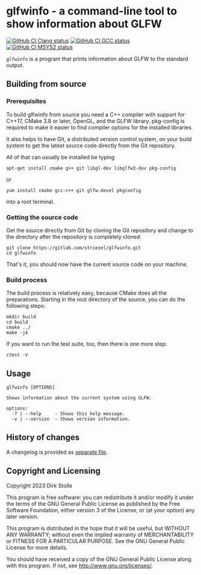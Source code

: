 # glfwinfo - a command-line tool to show information about GLFW

[![GitHub CI Clang status](https://github.com/striezel/glfwinfo/workflows/Clang/badge.svg)](https://github.com/striezel/glfwinfo/actions)
[![GitHub CI GCC status](https://github.com/striezel/glfwinfo/workflows/GCC/badge.svg)](https://github.com/striezel/glfwinfo/actions)
[![GitHub CI MSYS2 status](https://github.com/striezel/glfwinfo/workflows/MSYS2/badge.svg)](https://github.com/striezel/glfwinfo/actions)

`glfwinfo` is a program that prints information about GLFW to the standard
output.

## Building from source

### Prerequisites

To build glfwinfo from source you need a C++ compiler with support for C++17,
CMake 3.8 or later, OpenGL, and the GLFW library.
pkg-config is required to make it easier to find compiler options for the
installed libraries.

It also helps to have Git, a distributed version control system, on your build
system to get the latest source code directly from the Git repository.

All of that can usually be installed be typing

    apt-get install cmake g++ git libgl-dev libglfw3-dev pkg-config

or

    yum install cmake gcc-c++ git glfw-devel pkgconfig

into a root terminal.

### Getting the source code

Get the source directly from Git by cloning the Git repository and change to
the directory after the repository is completely cloned:

    git clone https://gitlab.com/striezel/glfwinfo.git
    cd glfwinfo

That's it, you should now have the current source code on your machine.

### Build process

The build process is relatively easy, because CMake does all the preparations.
Starting in the root directory of the source, you can do the following steps:

    mkdir build
    cd build
    cmake ../
    make -j4

If you want to run the test suite, too, then there is one more step:

    ctest -V

## Usage

```
glfwinfo [OPTIONS]

Shows information about the current system using GLFW.

options:
  -? | --help     - Shows this help message.
  -v | --version  - Shows version information.
```

## History of changes

A changelog is provided as [separate file](./changelog.md).

## Copyright and Licensing

Copyright 2023  Dirk Stolle

This program is free software: you can redistribute it and/or modify
it under the terms of the GNU General Public License as published by
the Free Software Foundation, either version 3 of the License, or
(at your option) any later version.

This program is distributed in the hope that it will be useful,
but WITHOUT ANY WARRANTY; without even the implied warranty of
MERCHANTABILITY or FITNESS FOR A PARTICULAR PURPOSE.  See the
GNU General Public License for more details.

You should have received a copy of the GNU General Public License
along with this program.  If not, see <http://www.gnu.org/licenses/>.
